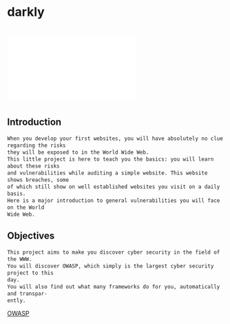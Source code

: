 # darkly

# ![Subject](./subject/en.subject.pdf)

## Introduction
```
When you develop your first websites, you will have absolutely no clue regarding the risks
they will be exposed to in the World Wide Web.
This little project is here to teach you the basics: you will learn about these risks
and vulnerabilities while auditing a simple website. This website shows breaches, some
of which still show on well established websites you visit on a daily basis.
Here is a major introduction to general vulnerabilities you will face on the World
Wide Web.
```

## Objectives
```
This project aims to make you discover cyber security in the field of the WWW.
You will discover OWASP, which simply is the largest cyber security project to this
day.
You will also find out what many frameworks do for you, automatically and transpar-
ently.
```
[OWASP][3]

[3]: [./flag.txt](https://owasp.org/)
